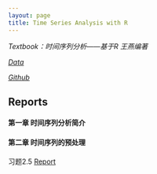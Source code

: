 ```yaml
---
layout: page
title: Time Series Analysis with R
---
```

*Textbook：时间序列分析——基于R 王燕编著*

[*Data*](http://chenxiaolong2019.github.io/Time-Series-Analysis-with-R/%E6%97%B6%E9%97%B4%E5%BA%8F%E5%88%97%E5%88%86%E6%9E%90%E2%80%94%E2%80%94%E5%9F%BA%E4%BA%8ER%E6%95%B0%E6%8D%AE.rar.rar)

[*Github*](https://github.com/chenxiaolong2019/Time-Series-Analysis-with-R)
## Reports
#### 第一章 时间序列分析简介
#### 第二章 时间序列的预处理
习题2.5 [Report](http://chenxiaolong2019.github.io/ed/times/2.5_report.md)
